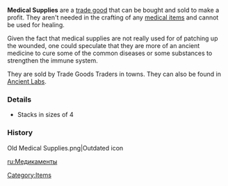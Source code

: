 **Medical Supplies** are a [trade good](Trade_Goods.md "wikilink") that can
be bought and sold to make a profit. They aren't needed in the crafting
of any [medical items](Medical_Items.md "wikilink") and cannot be used for
healing.

Given the fact that medical supplies are not really used for of patching
up the wounded, one could speculate that they are more of an ancient
medicine to cure some of the common diseases or some substances to
strengthen the immune system.

They are sold by Trade Goods Traders in towns. They can also be found in
[Ancient Labs](Ancient_Labs.md "wikilink"). 

### Details

- Stacks in sizes of 4

### History

Old Medical Supplies.png\|Outdated icon

[ru:Медикаменты](ru:Медикаменты "wikilink")

[Category:Items](Category:Items "wikilink")